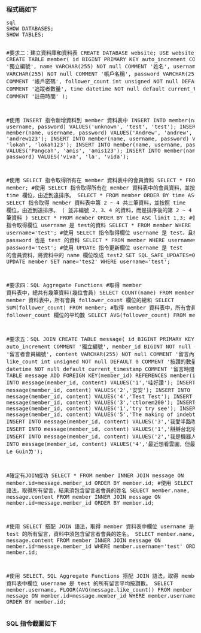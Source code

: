 <h3>程式碼如下</h3>
<pre>sql
SHOW DATABASES;
SHOW TABLES;

#要求⼆：建立資料庫和資料表
CREATE DATABASE website;
USE website;
CREATE TABLE member(
	id BIGINT PRIMARY KEY auto_increment COMMENT '獨立編號',
    name VARCHAR(255) NOT null COMMENT '姓名',
	username VARCHAR(255) NOT null COMMENT '帳戶名稱',
    password VARCHAR(255) NOT null COMMENT '帳戶密碼',
    follower_count int unsigned NOT null DEFAULT 0 COMMENT '追蹤者數量',
    time datetime NOT null default current_timestamp COMMENT '註冊時間'
);

#使⽤ INSERT 指令新增資料到 member 資料表中
INSERT INTO member(name, username, password) VALUES('unknown', 'test', 'test');
INSERT INTO member(name, username, password) VALUES('Andrew', 'andrew', 'andrew123');
INSERT INTO member(name, username, password) VALUES('Inu', 'lokah', 'lokah123');
INSERT INTO member(name, username, password) VALUES('Pangcah', 'amis', 'amis123');
INSERT INTO member(name, username, password) VALUES('viva', 'la', 'vida');

#使⽤ SELECT 指令取得所有在 member 資料表中的會員資料
SELECT * FROM member;
#使⽤ SELECT 指令取得所有在 member 資料表中的會員資料，並按照 time 欄位，由近到遠排序。
SELECT * FROM member ORDER BY time ASC;
#使⽤ SELECT 指令取得 member 資料表中第 2 ~ 4 共三筆資料，並按照 time 欄位，由近到遠排序。 ( 並非編號 2、3、4 的資料，⽽是排序後的第 2 ~ 4 筆資料 )
SELECT * FROM member ORDER BY time ASC limit 1,3;
#使⽤ SELECT 指令取得欄位 username 是 test的資料
SELECT * FROM member WHERE username='test';
#使⽤ SELECT 指令取得欄位 username 是 test、且欄位 password 也是 test 的資料
SELECT * FROM member WHERE username='test' and password='test';
#使⽤ UPDATE 指令更新欄位 username 是 test 的會員資料，將資料中的 name 欄位改成 test2
SET SQL_SAFE_UPDATES=0;
UPDATE member SET name='tes2' WHERE username='test';

#要求四：SQL Aggregate Functions
#取得 member 資料表中，總共有幾筆資料(幾位會員)
SELECT COUNT(name) FROM member;
#取得 member 資料表中，所有會員 follower_count 欄位的總和
SELECT SUM(follower_count) FROM member;
#取得 member 資料表中，所有會員 follower_count 欄位的平均數
SELECT AVG(follower_count) FROM member;

#要求五：SQL JOIN
CREATE TABLE message(
	id BIGINT PRIMARY KEY auto_increment COMMENT '獨立編號',
	member_id BIGINT NOT null COMMENT '留言者會員編號',
    content VARCHAR(255) NOT null COMMENT '留言內容',
	like_count int unsigned NOT null DEFAULT 0 COMMENT '按讚的數量',
    time datetime NOT null default current_timestamp COMMENT '留言時間'
);
ALTER TABLE message ADD FOREIGN KEY(member_id) REFERENCES member(id);
INSERT INTO message(member_id, content) VALUES('1','哇好讚');
INSERT INTO message(member_id, content) VALUES('2','安安');
INSERT INTO message(member_id, content) VALUES('4','Test Test');
INSERT INTO message(member_id, content) VALUES('3','ctlorem200');
INSERT INTO message(member_id, content) VALUES('1','try try see');
INSERT INTO message(member_id, content) VALUES('5','The making of indebted man');
INSERT INTO message(member_id, content) VALUES('3','我愛半路咖啡');
INSERT INTO message(member_id, content) VALUES('1','掰掰台北哈囉花蓮');
INSERT INTO message(member_id, content) VALUES('2','我是機器人');
INSERT INTO message(member_id, content) VALUES('4','最近想看雲圖，但最愛Ursula Le Guinㄌ');

#確定有JOIN成功
SELECT * FROM member INNER JOIN message ON member.id=message.member_id ORDER BY member.id;
#使⽤ SELECT 搭配 JOIN 語法，取得所有留⾔，結果須包含留⾔者會員的姓名
SELECT member.name, message.content FROM member
INNER JOIN message ON member.id=message.member_id ORDER BY member.id;

#使⽤ SELECT 搭配 JOIN 語法，取得 member 資料表中欄位 username 是 test 的所有留⾔，資料中須包含留⾔者會員的姓名。
SELECT member.name, message.content FROM member
INNER JOIN message ON member.id=message.member_id WHERE member.username='test' ORDER BY member.id;

#使⽤ SELECT、SQL Aggregate Functions 搭配 JOIN 語法，取得 member 資料表中欄位 username 是 test 的所有留⾔平均按讚數。
SELECT member.username, FLOOR(AVG(message.like_count)) FROM member
INNER JOIN message ON member.id=message.member_id WHERE member.username='test'  ORDER BY member.id;
</pre>
<h3>SQL 指令截圖如下</h3>

